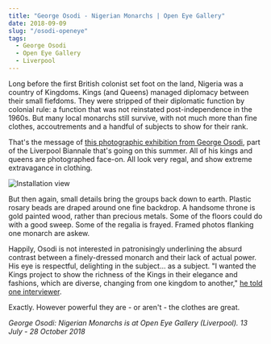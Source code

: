 ```yaml
---
title: "George Osodi - Nigerian Monarchs | Open Eye Gallery"
date: 2018-09-09
slug: "/osodi-openeye"
tags:
  - George Osodi
  - Open Eye Gallery
  - Liverpool
---
```


Long before the first British colonist set foot on the land, Nigeria was a country of Kingdoms. Kings (and Queens) managed diplomacy between their small fiefdoms. They were stripped of their diplomatic function by colonial rule: a function that was not reinstated post-independence in the 1960s. But many local monarchs still survive, with not much more than fine clothes, accoutrements and a handful of subjects to show for their rank.

That's the message of [this photographic exhibition from George Osodi](https://openeye.org.uk/whatson/liverpool-biennial-2018-beautiful-world-where-are-you/), part of the Liverpool Biannale that's going on this summer. All of his kings and queens are photographed face-on. All look very regal, and show extreme extravagance in clothing.

![Installation view](/osodi-openeye.jpg)

But then again, small details bring the groups back down to earth. Plastic rosary beads are draped around one fine backdrop. A handsome throne is gold painted wood, rather than precious metals. Some of the floors could do with a good sweep. Some of the regalia is frayed. Framed photos flanking one monarch are askew.

Happily, Osodi is not interested in patronisingly underlining the absurd contrast between a finely-dressed monarch and their lack of actual power. His eye is respectful, delighting in the subject... as a subject. "I wanted the Kings project to show the richness of the Kings in their elegance
and fashions, which are diverse, changing from one kingdom to another," [he told one interviewer](https://www.theransomnote.com/culture/articles/george-osodi-nigerian-monarchs/.).

Exactly. However powerful they are - or aren't - the clothes are great.

*George Osodi: Nigerian Monarchs is at Open Eye Gallery (Liverpool). 13 July - 28 October 2018*
